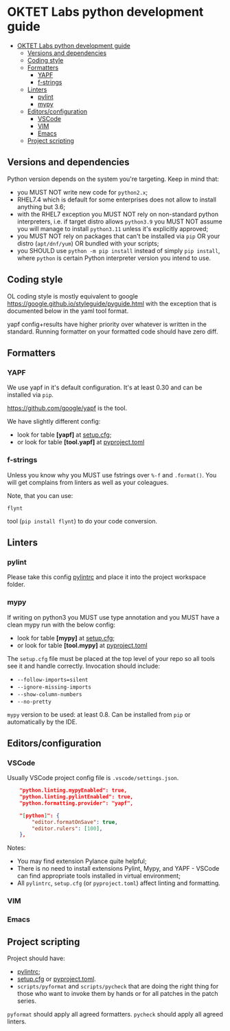 # OKTET Labs python development guide

- [OKTET Labs python development guide](#oktet-labs-python-development-guide)
  - [Versions and dependencies](#versions-and-dependencies)
  - [Coding style](#coding-style)
  - [Formatters](#formatters)
    - [YAPF](#yapf)
    - [f-strings](#f-strings)
  - [Linters](#linters)
    - [pylint](#pylint)
    - [mypy](#mypy)
  - [Editors/configuration](#editorsconfiguration)
    - [VSCode](#vscode)
    - [VIM](#vim)
    - [Emacs](#emacs)
  - [Project scripting](#project-scripting)

## Versions and dependencies

Python version depends on the system you're targeting. Keep in mind that:

- you MUST NOT write new code for `python2.x`;
- RHEL7.4 which is default for some enterprises does not allow to install
  anything but 3.6;
- with the RHEL7 exception you MUST NOT rely on non-standard python
  interpreters, i.e. if target distro allows `python3.9` you MUST NOT assume
  you will manage to install `python3.11` unless it's explicitly approved;
- you MUST NOT rely on packages that can't be installed via `pip` OR your distro
  (`apt/dnf/yum`) OR bundled with your scripts;
- you SHOULD use `python -m pip install` instead of simply `pip install`,
  where `python` is certain Python interpreter version you intend to use.

## Coding style

OL coding style is mostly equivalent to google
https://google.github.io/styleguide/pyguide.html with the exception that is
documented below in the yaml tool format.

yapf config+results have higher priority over whatever is written in the
standard. Running formatter on your formatted code should have zero diff.

## Formatters

### YAPF

We use yapf in it's default configuration. It's at least 0.30 and can be
installed via `pip`.

https://github.com/google/yapf is the tool.

We have slightly different config:

- look for table **\[yapf\]** at [setup.cfg](./python/setup.cfg);
- or look for table **\[tool.yapf\]** at [pyproject.toml](./python/pyproject.toml)

### f-strings

Unless you know why you MUST use fstrings over `%-f` and `.format()`. You will
get complains from linters as well as your coleagues.

Note, that you can use:

`flynt`

tool (`pip install flynt`) to do your code conversion.

## Linters

### pylint

Please take this config [pylintrc](./python/pylintrc) and place it into the
project workspace folder.

### mypy

If writing on python3 you MUST use type annotation and you MUST have a clean
mypy run with the below config:

- look for table **\[mypy\]** at [setup.cfg](./python/setup.cfg);
- or look for table **\[tool.mypy\]** at [pyproject.toml](./python/pyproject.toml)

The `setup.cfg` file must be placed at the top level of your repo so all tools
see it and handle correctly. Invocation should include:

- `--follow-imports=silent`
- `--ignore-missing-imports`
- `--show-column-numbers`
- `--no-pretty`

`mypy` version to be used: at least 0.8. Can be installed from `pip` or
automatically by the IDE.

## Editors/configuration

### VSCode

Usually VSCode project config file is `.vscode/settings.json`.

```json
    "python.linting.mypyEnabled": true,
    "python.linting.pylintEnabled": true,
    "python.formatting.provider": "yapf",

    "[python]": {
        "editor.formatOnSave": true,
        "editor.rulers": [100],
    },
```

Notes:

- You may find extension Pylance quite helpful;
- There is no need to install extensions Pylint, Mypy, and YAPF - VSCode can find
  appropriate tools installed in virtual environment;
- All `pylintrc`, `setup.cfg` (or `pyproject.toml`) affect linting and formatting.

### VIM

### Emacs

## Project scripting

Project should have:

- [pylintrc](./python/pylintrc);
- [setup.cfg](./python/setup.cfg) or [pyproject.toml](./python/pyproject.toml).
- `scripts/pyformat` and `scripts/pycheck` that are doing the right thing for
  those who want to invoke them by hands or for all patches in the patch series.

`pyformat` should apply all agreed formatters. `pycheck` should apply all agreed
linters.
